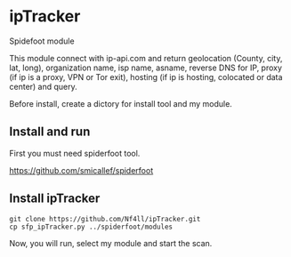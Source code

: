 # ipTracker
Spidefoot module

This module connect with ip-api.com and return geolocation (County, city, lat, long), organization name, isp name, 	asname, reverse DNS for IP, proxy (if ip is a proxy,
VPN or Tor exit), hosting (if ip is hosting, colocated or data center) and query.


Before install, create a dictory for install tool and my module.

## Install and run
First you must need spiderfoot tool. 

https://github.com/smicallef/spiderfoot


## Install ipTracker
```
git clone https://github.com/Nf4ll/ipTracker.git 
cp sfp_ipTracker.py ../spiderfoot/modules
```

Now, you will run, select my module and start the scan.
